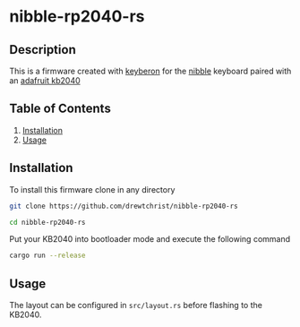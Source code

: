 # nibble-rp2040-rs

## Description
This is a firmware created with [keyberon](https://github.com/TeXitoi/keyberon) for the [nibble](https://nullbits.co/nibble) keyboard paired with an [adafruit kb2040](https://www.adafruit.com/product/5302) 


## Table of Contents

1. [Installation](#installation)
2. [Usage](#usage)

## Installation

To install this firmware clone in any directory
```bash
git clone https://github.com/drewtchrist/nibble-rp2040-rs
```

```bash
cd nibble-rp2040-rs
```

Put your KB2040 into bootloader mode and execute the following command
```bash
cargo run --release
```

## Usage
The layout can be configured in `src/layout.rs` before flashing to the KB2040.
